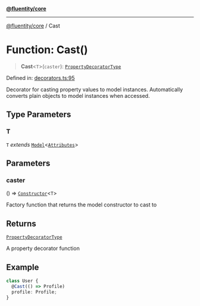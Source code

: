 [**@fluentity/core**](../README.md)

***

[@fluentity/core](../globals.md) / Cast

# Function: Cast()

> **Cast**\<`T`\>(`caster`): [`PropertyDecoratorType`](../type-aliases/PropertyDecoratorType.md)

Defined in: [decorators.ts:95](https://github.com/cedricpierre/fluentity-core/blob/dd8a9677399483c7f219407b62f6d0050aff02e4/src/decorators.ts#L95)

Decorator for casting property values to model instances.
Automatically converts plain objects to model instances when accessed.

## Type Parameters

### T

`T` *extends* [`Model`](../classes/Model.md)\<[`Attributes`](../interfaces/Attributes.md)\>

## Parameters

### caster

() => [`Constructor`](../type-aliases/Constructor.md)\<`T`\>

Factory function that returns the model constructor to cast to

## Returns

[`PropertyDecoratorType`](../type-aliases/PropertyDecoratorType.md)

A property decorator function

## Example

```typescript
class User {
  @Cast(() => Profile)
  profile: Profile;
}
```
